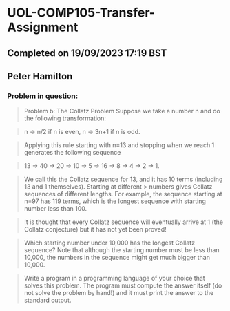 # UOL-COMP105-Transfer-Assignment

## Completed on 19/09/2023 17:19 BST
## Peter Hamilton

### Problem in question:

> Problem b: The Collatz Problem
> Suppose we take a number n and do the following transformation:

>    n → n/2 if n is even,
 >   n → 3n+1 if n is odd.

>Applying this rule starting with n=13 and stopping when we reach 1 generates the following sequence

  >  13 → 40 → 20 → 10 → 5 → 16 → 8 → 4 → 2 → 1.

>We call this the Collatz sequence for 13, and it has 10 terms (including 13 and 1 themselves). Starting at different >
numbers gives Collatz sequences of different lengths. For example, the sequence starting at n=97 has 119 terms, which is the longest sequence with starting number less than 100.

>It is thought that every Collatz sequence will eventually arrive at 1 (the Collatz conjecture) but it has not yet been proved!

>Which starting number under 10,000 has the longest Collatz sequence? Note that although the starting number must be less than 10,000, the numbers in the sequence might get much bigger than 10,000.

>Write a program in a programming language of your choice that solves this problem. The program must compute the answer itself (do not solve the problem by hand!) and it must print the answer to the standard output.
